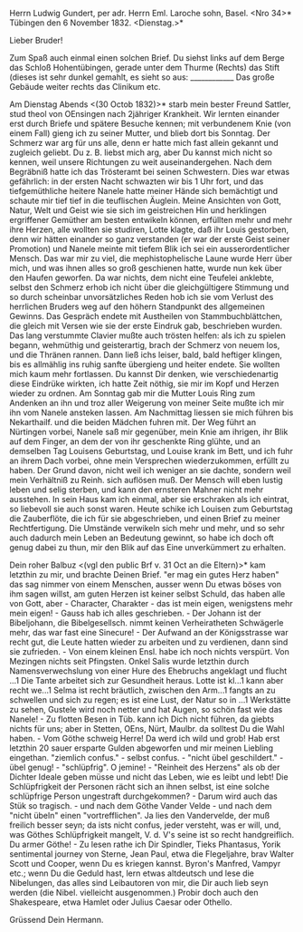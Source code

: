 Herrn Ludwig Gundert, per adr. Herrn Eml. Laroche sohn, Basel. 
<Nro 34>* Tübingen den 6 November 1832. <Dienstag.>*

Lieber Bruder!

Zum Spaß auch einmal einen solchen Brief. Du siehst links auf dem Berge das Schloß Hohentübingen, gerade unter dem Thurme (Rechts) das Stift (dieses ist sehr dunkel gemahlt, es sieht so aus: ____________ Das große Gebäude weiter rechts das Clinikum etc.

Am Dienstag Abends <(30 Octob 1832)>* starb mein bester Freund Sattler, stud theol von OEnsingen nach 2jähriger Krankheit. Wir lernten einander erst durch Briefe und spätere Besuche kennen; mit verbundenem Knie (von einem Fall) gieng ich zu seiner Mutter, und blieb dort bis Sonntag. Der Schmerz war arg für uns alle, denn er hatte mich fast allein gekannt und zugleich geliebt. Du z. B. liebst mich arg, aber Du kannst mich nicht so kennen, weil unsere Richtungen zu weit auseinandergehen. Nach dem Begräbniß hatte ich das Trösteramt bei seinen Schwestern. Dies war etwas gefährlich: in der ersten Nacht schwazten wir bis 1 Uhr fort, und das tiefgemüthliche heitere Nanele hatte meiner Hände sich bemächtigt und schaute mir tief tief in die teuflischen Äuglein. Meine Ansichten von Gott, Natur, Welt und Geist wie sie sich im geistreichen Hin und herklingen ergriffener Gemüther am besten entwikeln können, erfüllten mehr und mehr ihre Herzen, alle wollten sie studiren, Lotte klagte, daß ihr Louis gestorben, denn wir hätten einander so ganz verstanden (er war der erste Geist seiner Promotion) und Nanele meinte mit tiefem Blik ich sei ein ausserordentlicher Mensch. Das war mir zu viel, die mephistophelische Laune wurde Herr über mich, und was ihnen alles so groß geschienen hatte, wurde nun kek über den Haufen geworfen. Da war nichts, dem nicht eine Teufelei anklebte, selbst den Schmerz erhob ich nicht über die gleichgültigere Stimmung und so durch scheinbar unvorsätzliches Reden hob ich sie vom Verlust des herrlichen Bruders weg auf den höhern Standpunkt des allgemeinen Gewinns. Das Gespräch endete mit Austheilen von Stammbuchblättchen, die gleich mit Versen wie sie der erste Eindruk gab, beschrieben wurden. Das lang verstummte Clavier mußte auch trösten helfen: als ich zu spielen begann, wehmüthig und geisterartig, brach der Schmerz von neuem los, und die Thränen rannen. Dann ließ ichs leiser, bald, bald heftiger klingen, bis es allmählig ins ruhig sanfte übergieng und heiter endete. Sie wollten mich kaum mehr fortlassen. Du kannst Dir denken, wie verschiedenartig diese Eindrüke wirkten, ich hatte Zeit nöthig, sie mir im Kopf und Herzen wieder zu ordnen. Am Sonntag gab mir die Mutter Louis Ring zum Andenken an ihn und troz aller Weigerung von meiner Seite mußte ich mir ihn vom Nanele ansteken lassen. Am Nachmittag liessen sie mich führen bis Nekarthailf. und die beiden Mädchen fuhren mit. Der Weg führt an Nürtingen vorbei, Nanele saß mir gegenüber, mein Knie am ihrigen, ihr Blik auf dem Finger, an dem der von ihr geschenkte Ring glühte, und an demselben Tag Louisens Geburtstag, und Louise krank im Bett, und ich fuhr an ihrem Dach vorbei, ohne mein Versprechen wiederzukommen, erfüllt zu haben. Der Grund davon, nicht weil ich weniger an sie dachte, sondern weil mein Verhältniß zu Reinh. sich auflösen muß. Der Mensch will eben lustig leben und selig sterben, und kann den ernsteren Mahner nicht mehr ausstehen. In sein Haus kam ich einmal, aber sie erschraken als ich eintrat, so liebevoll sie auch sonst waren. Heute schike ich Louisen zum Geburtstag die Zauberflöte, die ich für sie abgeschrieben, und einen Brief zu meiner Rechtfertigung. Die Umstände verwikeln sich mehr und mehr, und so sehr auch dadurch mein Leben an Bedeutung gewinnt, so habe ich doch oft genug dabei zu thun, mir den Blik auf das Eine unverkümmert zu erhalten.

Dein roher Balbuz <(vgl den public Brf v. 31 Oct an die Eltern)>* kam letzthin zu mir, und brachte Deinen Brief. "er mag ein gutes Herz haben" das sag nimmer von einem Menschen, ausser wenn Du etwas böses von ihm sagen willst, am guten Herzen ist keiner selbst Schuld, das haben alle von Gott, aber - Character, Charakter - das ist mein eigen, wenigstens mehr mein eigen! - Gauss hab ich alles geschrieben. - Der Johann ist der Bibeljohann, die Bibelgesellsch. nimmt keinen Verheiratheten Schwägerle mehr, das war fast eine Sinecure! - Der Aufwand an der Königsstrasse war recht gut, die Leute hatten wieder zu arbeiten und zu verdienen, dann sind sie zufrieden. - Von einem kleinen Ensl. habe ich noch nichts verspürt. Von Mezingen nichts seit Pfingsten. Onkel Salis wurde letzthin durch Namensverwechslung von einer Hure des Ehebruchs angeklagt und flucht ...1 Die Tante arbeitet sich zur Gesundheit heraus. Lotte ist kl...1 kann aber recht we...1 Selma ist recht bräutlich, zwischen den Arm...1 fangts an zu schwellen und sich zu regen; es ist eine Lust, der Natur so in ...1 Werkstätte zu sehen, Gustele wird noch netter und hat Augen, so schön fast wie das Nanele! - Zu flotten Besen in Tüb. kann ich Dich nicht führen, da giebts nichts für uns; aber in Stetten, OEns, Nürt, Maulbr. da solltest Du die Wahl haben. - Vom Göthe schweig Herre! Da werd ich wild und grob! Hab erst letzthin 20 sauer ersparte Gulden abgeworfen und mir meinen Liebling eingethan. "ziemlich confus." - selbst confus. - "nicht übel geschildert." - übel genug! - "schlüpfrig". O jemine! - "Reinheit des Herzens" als ob der Dichter Ideale geben müsse und nicht das Leben, wie es leibt und lebt! Die Schlüpfrigkeit der Personen rächt sich an ihnen selbst, ist eine solche schlüpfrige Person ungestraft durchgekommen? - Darum wird auch das Stük so tragisch. - und nach dem Göthe Vander Velde - und nach dem "nicht übeln" einen "vortrefflichen". Ja lies den Vandervelde, der muß freilich besser seyn; da ists nicht confus, jeder versteht, was er will, und, was Göthes Schlüpfrigkeit mangelt, V. d. V's seine ist so recht handgreiflich. Du armer Göthe! - Zu lesen rathe ich Dir Spindler, Tieks Phantasus, Yorik sentimental journey von Sterne, Jean Paul, etwa die Flegeljahre, brav Walter Scott und Cooper, wenn Du es kriegen kannst. Byron's Manfred, Vampyr etc.; wenn Du die Geduld hast, lern etwas altdeutsch und lese die Nibelungen, das alles sind Leibautoren von mir, die Dir auch lieb seyn werden (die Nibel. vielleicht ausgenommen.) Probir doch auch den Shakespeare, etwa Hamlet oder Julius Caesar oder Othello.

Grüssend
 Dein Hermann.
